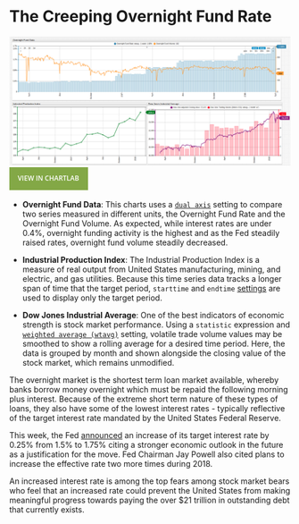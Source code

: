# The Creeping Overnight Fund Rate

![](./images/on-fund.png)
[![](./images/button.png)](https://apps.axibase.com/chartlab/e83adce8#fullscreen)

* **Overnight Fund Data**: This charts uses a [`dual axis`](https://axibase.com/products/axibase-time-series-database/visualization/widgets/time-chart/#tab-id-2 ) setting to compare two series measured in different units, the Overnight Fund Rate and the Overnight Fund Volume. As expected, while interest rates are under 0.4%, overnight funding activity is the highest and as the Fed steadily raised rates, overnight fund volume steadily decreased.

* **Industrial Production Index**: The Industrial Production Index is a measure of real output from United States manufacturing, mining, and electric, and gas utilities. Because this time series data tracks a longer span of time that the target period, `starttime` and `endtime` [settings](https://axibase.com/products/axibase-time-series-database/visualization/widgets/time-chart/) are used to display only the target period.

* **Dow Jones Industrial Average**: One of the best indicators of economic strength is stock market performance. Using a `statistic` expression and [`weighted average (wtavg)`](../../tutorials/weighted-avg/README.md) setting, volatile trade volume values may be smoothed to show a rolling average for a desired time period. Here, the data is grouped by month and shown alongside the closing value of the stock market, which remains unmodified.

The overnight market is the shortest term loan market available, whereby banks borrow money overnight which must be repaid the following morning plus interest. Because of the extreme short term nature of these types of loans, they also have some of the lowest interest rates - typically reflective of the target interest rate mandated by the United States Federal Reserve.

This week, the Fed [announced](https://www.bbc.com/news/business-43489661) an increase of its target interest rate by 0.25% from 1.5% to 1.75% citing a stronger economic outlook in the future as a justification for the move. Fed Chairman Jay Powell also cited plans to increase the effective rate two more times during 2018.

An increased interest rate is among the top fears among stock market bears who feel that an increased rate could prevent the United States from making meaningful progress towards paying the over $21 trillion in outstanding debt that currently exists.